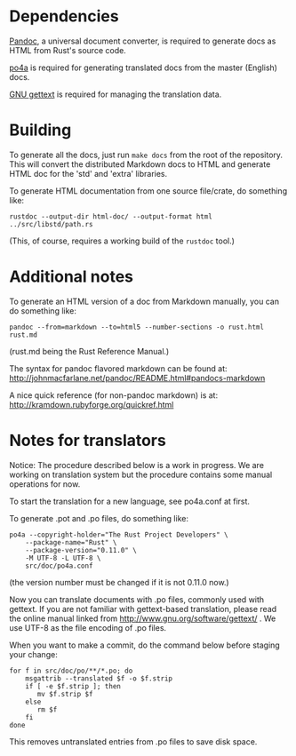 # Dependencies

[Pandoc](http://johnmacfarlane.net/pandoc/installing.html), a universal
document converter, is required to generate docs as HTML from Rust's
source code.

[po4a](http://po4a.alioth.debian.org/) is required for generating translated
docs from the master (English) docs.

[GNU gettext](http://www.gnu.org/software/gettext/) is required for managing
the translation data.

# Building

To generate all the docs, just run `make docs` from the root of the repository.
This will convert the distributed Markdown docs to HTML and generate HTML doc
for the 'std' and 'extra' libraries.

To generate HTML documentation from one source file/crate, do something like:

~~~~
rustdoc --output-dir html-doc/ --output-format html ../src/libstd/path.rs
~~~~

(This, of course, requires a working build of the `rustdoc` tool.)

# Additional notes

To generate an HTML version of a doc from Markdown manually, you can do
something like:

~~~~
pandoc --from=markdown --to=html5 --number-sections -o rust.html rust.md
~~~~

(rust.md being the Rust Reference Manual.)

The syntax for pandoc flavored markdown can be found at:
http://johnmacfarlane.net/pandoc/README.html#pandocs-markdown

A nice quick reference (for non-pandoc markdown) is at:
http://kramdown.rubyforge.org/quickref.html

# Notes for translators

Notice: The procedure described below is a work in progress. We are working on
translation system but the procedure contains some manual operations for now.

To start the translation for a new language, see po4a.conf at first.

To generate .pot and .po files, do something like:

~~~~
po4a --copyright-holder="The Rust Project Developers" \
    --package-name="Rust" \
    --package-version="0.11.0" \
    -M UTF-8 -L UTF-8 \
    src/doc/po4a.conf
~~~~

(the version number must be changed if it is not 0.11.0 now.)

Now you can translate documents with .po files, commonly used with gettext. If
you are not familiar with gettext-based translation, please read the online
manual linked from http://www.gnu.org/software/gettext/ . We use UTF-8 as the
file encoding of .po files.

When you want to make a commit, do the command below before staging your
change:

~~~~
for f in src/doc/po/**/*.po; do
    msgattrib --translated $f -o $f.strip
    if [ -e $f.strip ]; then
       mv $f.strip $f
    else
       rm $f
    fi
done
~~~~

This removes untranslated entries from .po files to save disk space.
